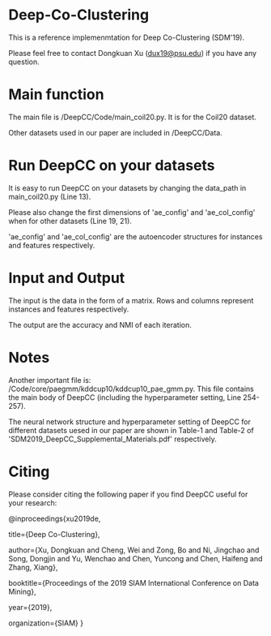 # Deep-Co-Clustering

This is a reference implemenmtation for Deep Co-Clustering (SDM'19).

Please feel free to contact Dongkuan Xu (dux19@psu.edu) if you have any question.

# Main function
The main file is /DeepCC/Code/main_coil20.py. It is for the Coil20 dataset.

Other datasets used in our paper are included in /DeepCC/Data.

# Run DeepCC on your datasets
It is easy to run DeepCC on your datasets by changing the data_path in main_coil20.py (Line 13).

Please also change the first dimensions of 'ae_config' and 'ae_col_config' when for other datasets (Line 19, 21).

'ae_config' and 'ae_col_config' are the autoencoder structures for instances and features respectively. 

# Input and Output
The input is the data in the form of a matrix. Rows and columns represent instances and features respectively.

The output are the accuracy and NMI of each iteration.

# Notes
Another important file is: /Code/core/paegmm/kddcup10/kddcup10_pae_gmm.py. This file contains the main body of DeepCC (including the hyperparameter setting, Line 254-257).

The neural network structure and hyperparameter setting of DeepCC for different datasets uesed in our paper are shown in Table-1 and Table-2 of 'SDM2019_DeepCC_Supplemental_Materials.pdf' respectively.

# Citing
Please consider citing the following paper if you find DeepCC useful for your research:

@inproceedings{xu2019de,
  
  title={Deep Co-Clustering},
  
  author={Xu, Dongkuan and Cheng, Wei and Zong, Bo and Ni, Jingchao and Song, Dongjin and Yu, Wenchao and Chen, Yuncong and Chen, Haifeng and Zhang, Xiang},
  
  booktitle={Proceedings of the 2019 SIAM International Conference on Data Mining},
  
  year={2019},
  
  organization={SIAM}
}
